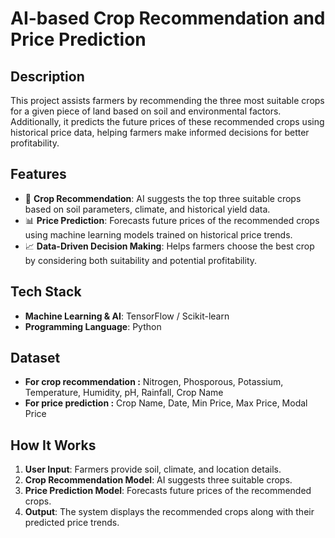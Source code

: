 # **AI-based Crop Recommendation and Price Prediction**

## **Description**
This project assists farmers by recommending the three most suitable crops for a given piece of land based on soil and environmental factors. Additionally, it predicts the future prices of these recommended crops using historical price data, helping farmers make informed decisions for better profitability.

## **Features**
- 🌱 **Crop Recommendation**: AI suggests the top three suitable crops based on soil parameters, climate, and historical yield data.  
- 📊 **Price Prediction**: Forecasts future prices of the recommended crops using machine learning models trained on historical price trends.  
- 📈 **Data-Driven Decision Making**: Helps farmers choose the best crop by considering both suitability and potential profitability.  

## **Tech Stack**
- **Machine Learning & AI**: TensorFlow / Scikit-learn  
- **Programming Language**: Python  

## **Dataset**
- **For crop recommendation :** Nitrogen, Phosporous, Potassium, Temperature, Humidity, pH, Rainfall, Crop Name
- **For price prediction :** Crop Name, Date, Min Price, Max Price, Modal Price

## **How It Works**
1. **User Input**: Farmers provide soil, climate, and location details.  
2. **Crop Recommendation Model**: AI suggests three suitable crops.  
3. **Price Prediction Model**: Forecasts future prices of the recommended crops.  
4. **Output**: The system displays the recommended crops along with their predicted price trends.  

